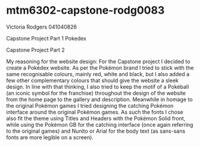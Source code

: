 # mtm6302-capstone-rodg0083

Victoria Rodgers
041040826

Capstone Project Part 1
Pokedex

Capstone Project Part 2

My reasoning for the website design: 
For the Capstone project I decided to create a Pokédex website. As per the Pokémon brand I tried to stick with the same recognisable colours, mainly red, white and black, but I also added a few other complementary colours that should give the website a sleek design. In line with that thinking, I also tried to keep the motif of a Pokéball (an iconic symbol for the franchise) throughout the design of the website from the home page to the gallery and description. Meanwhile in homage to the original Pokémon games I tried designing the catching Pokémon interface around the original Pokémon games. As such the fonts I chose also fit the theme using Titles and Headers with the Pokémon Solid front, while using the Pokémon GB for the catching interface (once again referring to the original games) and Nunito or Arial for the body text (as sans-sans fonts are more legible on a screen).
